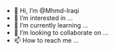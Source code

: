 - 👋 Hi, I’m @Mhmd-Iraqi
- 👀 I’m interested in ...
- 🌱 I’m currently learning ...
- 💞️ I’m looking to collaborate on ...
- 📫 How to reach me ...

<!---
Mhmd-Iraqi/Mhmd-Iraqi is a ✨ special ✨ repository because its `README.md` (this file) appears on your GitHub profile.
You can click the Preview link to take a look at your changes.
--->
